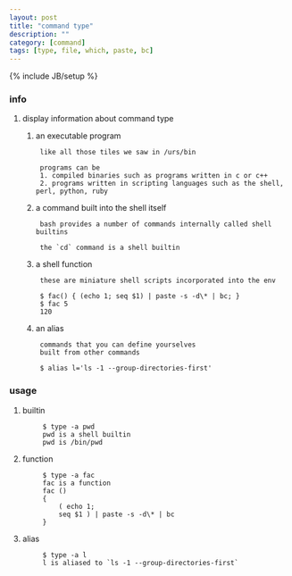 ```yaml
---
layout: post
title: "command type"
description: ""
category: [command]
tags: [type, file, which, paste, bc]
---
```

{% include JB/setup %}


### info

1. display information about command type

	1. an executable program

			like all those tiles we saw in /urs/bin

			programs can be
			1. compiled binaries such as programs written in c or c++
			2. programs written in scripting languages such as the shell, perl, python, ruby

	1. a command built into the shell itself

			bash provides a number of commands internally called shell builtins

			the `cd` command is a shell builtin

	1. a shell function

			these are miniature shell scripts incorporated into the env

			$ fac() { (echo 1; seq $1) | paste -s -d\* | bc; }
			$ fac 5
			120

	1. an alias

			commands that you can define yourselves
			built from other commands

			$ alias l='ls -1 --group-directories-first'

### usage

1. builtin

			$ type -a pwd
			pwd is a shell builtin
			pwd is /bin/pwd

1. function

			$ type -a fac
			fac is a function
			fac ()
			{
				( echo 1;
				seq $1 ) | paste -s -d\* | bc
			}

1. alias

			$ type -a l
			l is aliased to `ls -1 --group-directories-first`
